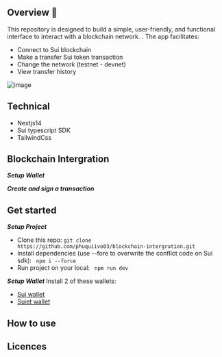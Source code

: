 ## Overview 📰

This repository is designed to build a simple, user-friendly, and functional interface to interact with a blockchain network. . The app facilitates:
- Connect to Sui blockchain
- Make a transfer Sui token transaction
- Change the network (testnet - devnet)
- View transfer history

![image](https://github.com/user-attachments/assets/10d43694-42b6-400b-814d-fa81490a454d)

## Technical
- Nextjs14
- Sui typescript SDK
- TailwindCss

## Blockchain Intergration

***Setup Wallet***

***Create and sign a transaction***


## Get started

***Setup Project***
- Clone this repo: ``` git clone https://github.com/phuquiivo03/blockchain-intergration.git ```
- Install dependencies (use --fore to overwrite the conflict code on Sui sdk): ``` npm i --force```
- Run project on your local: ``` npm run dev```

***Setup Wallet***
Install 2 of these wallets:
- [Sui wallet](https://chromewebstore.google.com/detail/sui-wallet/opcgpfmipidbgpenhmajoajpbobppdil)
- [Suiet wallet](https://chromewebstore.google.com/detail/suiet-sui-wallet/khpkpbbcccdmmclmpigdgddabeilkdpd)

## How to use

## Licences

